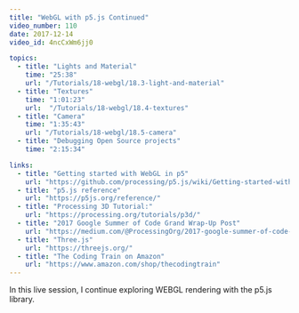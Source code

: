 ```yaml
---
title: "WebGL with p5.js Continued"
video_number: 110
date: 2017-12-14
video_id: 4ncCxWm6jj0

topics:
  - title: "Lights and Material"
    time: "25:38"
    url: "/Tutorials/18-webgl/18.3-light-and-material"
  - title: "Textures"
    time: "1:01:23"
    url:  "/Tutorials/18-webgl/18.4-textures"
  - title: "Camera"
    time: "1:35:43"
    url: "/Tutorials/18-webgl/18.5-camera"
  - title: "Debugging Open Source projects"
    time: "2:15:34"

links:
  - title: "Getting started with WebGL in p5"
    url: "https://github.com/processing/p5.js/wiki/Getting-started-with-WebGL-in-p5"
  - title: "p5.js reference"
    url: "https://p5js.org/reference/"
  - title: "Processing 3D Tutorial:"
    url: "https://processing.org/tutorials/p3d/"
  - title: "2017 Google Summer of Code Grand Wrap-Up Post"
    url: "https://medium.com/@ProcessingOrg/2017-google-summer-of-code-grand-wrap-up-post-16680b1438db"
  - title: "Three.js"
    url: "https://threejs.org/"
  - title: "The Coding Train on Amazon"
    url: "https://www.amazon.com/shop/thecodingtrain"
---
```

In this live session, I continue exploring WEBGL rendering with the p5.js library.
